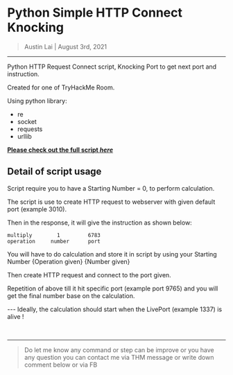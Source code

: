 # Python Simple HTTP Connect Knocking

> Austin Lai | August 3rd, 2021

---

<!-- Description -->

Python HTTP Request Connect script, Knocking Port to get next port and instruction.

Created for one of TryHackMe Room.

Using python library:

- re
- socket
- requests
- urllib

**[Please check out the full script _here_](https://github.com/austin-lai/TryHackMe-WriteUp/blob/master/TryHackMe(THM)-HackBack%202019/python-http-connect.py)**

<!-- /Description -->

## Detail of script usage

Script require you to have a Starting Number = 0, to perform calculation.

The script is use to create HTTP request to webserver with given default port (example 3010).

Then in the response, it will give the instruction as shown below:

```text
multiply        1         6783
operation     number      port
```

You will have to do calculation and store it in script by using your Starting Number {Operation given} {Number given}

Then create HTTP request and connect to the port given.

Repetition of above till it hit specific port (example port 9765) and you will get the final number base on the calculation.

--- Ideally, the calculation should start when the LivePort (example 1337) is alive !

<br />

---

> Do let me know any command or step can be improve or you have any question you can contact me via THM message or write down comment below or via FB

